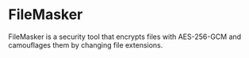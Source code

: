 # FileMasker
FileMasker is a security tool that encrypts files with AES-256-GCM and camouflages them by changing file extensions. 
